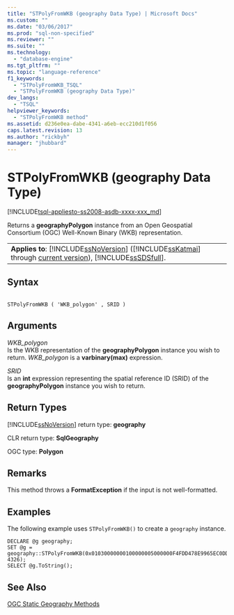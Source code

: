 ```yaml
---
title: "STPolyFromWKB (geography Data Type) | Microsoft Docs"
ms.custom: ""
ms.date: "03/06/2017"
ms.prod: "sql-non-specified"
ms.reviewer: ""
ms.suite: ""
ms.technology: 
  - "database-engine"
ms.tgt_pltfrm: ""
ms.topic: "language-reference"
f1_keywords: 
  - "STPolyFromWKB_TSQL"
  - "STPolyFromWKB (geography Data Type)"
dev_langs: 
  - "TSQL"
helpviewer_keywords: 
  - "STPolyFromWKB method"
ms.assetid: d236e0ea-dabe-4341-a6eb-ecc210d1f056
caps.latest.revision: 13
ms.author: "rickbyh"
manager: "jhubbard"
---
```

# STPolyFromWKB (geography Data Type)
[!INCLUDE[tsql-appliesto-ss2008-asdb-xxxx-xxx_md](../../../relational-databases/import-export/includes/tsql-appliesto-ss2008-asdb-xxxx-xxx-md.md)]

  Returns a **geographyPolygon** instance from an Open Geospatial Consortium (OGC) Well-Known Binary (WKB) representation.  
  
||  
|-|  
|**Applies to**: [!INCLUDE[ssNoVersion](../../../advanced-analytics/r-services/includes/ssnoversion-md.md)] ([!INCLUDE[ssKatmai](../../../analysis-services/data-mining/includes/sskatmai-md.md)] through [current version](http://go.microsoft.com/fwlink/p/?LinkId=299658)), [!INCLUDE[ssSDSfull](../../../analysis-services/multidimensional-models/includes/sssdsfull-md.md)].|  
  
## Syntax  
  
```  
  
STPolyFromWKB ( 'WKB_polygon' , SRID )  
```  
  
## Arguments  
 *WKB_polygon*  
 Is the WKB representation of the **geographyPolygon** instance you wish to return. *WKB_polygon* is a **varbinary(max)** expression.  
  
 *SRID*  
 Is an **int** expression representing the spatial reference ID (SRID) of the **geographyPolygon** instance you wish to return.  
  
## Return Types  
 [!INCLUDE[ssNoVersion](../../../advanced-analytics/r-services/includes/ssnoversion-md.md)] return type: **geography**  
  
 CLR return type: **SqlGeography**  
  
 OGC type: **Polygon**  
  
## Remarks  
 This method throws a **FormatException** if the input is not well-formatted.  
  
## Examples  
 The following example uses `STPolyFromWKB()` to create a `geography` instance.  
  
```  
DECLARE @g geography;   
SET @g = geography::STPolyFromWKB(0x01030000000100000005000000F4FDD478E9965EC0DD24068195D3474083C0CAA145965EC0508D976E12D3474083C0CAA145965EC04E62105839D44740F4FDD478E9965EC04E62105839D44740F4FDD478E9965EC0DD24068195D34740, 4326);  
SELECT @g.ToString();  
```  
  
## See Also  
 [OGC Static Geography Methods](../../../t-sql/data-types/ogc-static-geography-methods.md)  
  
  